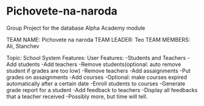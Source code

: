 # Pichovete-na-naroda

Group Project for the database Alpha Academy module

TEAM NAME: Pichovete na naroda
TEAM LEADER: Teo
TEAM MEMBERS: Ali, Stanchev

Topic: School System
Features:
User Features:
-Students and Teachers
-Add students
-Add teachers
-Remove students(optional: auto remove student if grades are too low)
-Remove teachers
-Add assaignments
-Put grades on assaignments
-Add courses
-Optional: make courses expired automatically after a certain date
-Enroll students to courses
-Generate grade report for a student
-Add feedback to teachers
-Display all feedbacks that a teacher received
-Possibly more, but time will tell.
